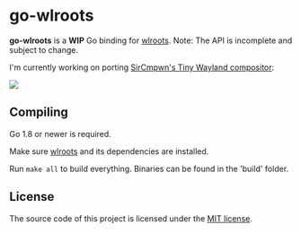 # go-wlroots

__go-wlroots__ is a __WIP__ Go binding for
[wlroots](https://github.com/swaywm/wlroots). Note: The API is incomplete and
subject to change.

I'm currently working on porting [SirCmpwn's Tiny Wayland
compositor](https://gist.github.com/SirCmpwn/ae4d1cdcca97ffeb2c35f0878d75dc17):

![](https://u.alexbakker.me/dl?l=HW4XBE3Wc7B_mfQw.png)

## Compiling

Go 1.8 or newer is required.

Make sure [wlroots](https://github.com/swaywm/wlroots) and its dependencies are
installed.

Run ``make all`` to build everything. Binaries can be found in the 'build'
folder.

## License

The source code of this project is licensed under the [MIT license](LICENSE).
